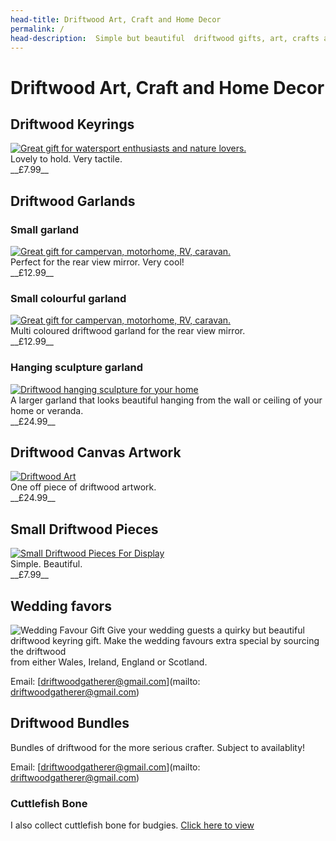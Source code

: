 ```yaml
---
head-title: Driftwood Art, Craft and Home Decor
permalink: /
head-description:  Simple but beautiful  driftwood gifts, art, crafts and home decor ideas.
---
```



# Driftwood Art, Craft and Home Decor


## Driftwood Keyrings
<a href="/product/keyring">
<img src="/assets/images/keyring1-680.jpg"
alt="Great gift for watersport  enthusiasts
and nature lovers." />
</a><br/>
Lovely to hold. Very tactile. <br/>
__£7.99__


## Driftwood Garlands

### Small garland
<a href="/product/small-garland">
<img src="/assets/images/garland1-680.jpg"
alt="Great gift for campervan, motorhome, RV, caravan." />
</a><br/>
Perfect for the rear view mirror. Very cool!
<br/>
__£12.99__

### Small colourful garland
<a href="/product/small-garlandc">
<img src="/assets/images/garlandc1-680.jpg"
alt="Great gift for campervan, motorhome, RV, caravan." />
</a><br/>
Multi coloured driftwood garland for the rear view mirror.
<br/>
__£12.99__


### Hanging sculpture garland
<a href="/product/large-garland">
<img src="/assets/images/garlandart1-680.jpg"
alt="Driftwood hanging sculpture for your home" />
</a><br/>
A larger garland that looks beautiful  hanging from the wall or ceiling of your home or veranda.
<br/>
__£24.99__




## Driftwood Canvas Artwork
<a href="/product/art">
<img src="/assets/images/art1-680.jpg"
alt="Driftwood Art" />
</a><br/>
One off piece of driftwood artwork. 
<br/>
__£24.99__

## Small Driftwood Pieces
<a href="/product/pieces">
<IMG alt='Small Driftwood Pieces For Display' SRC='/assets/images/bits1-680.jpg' />
</a><br/>
Simple. Beautiful.<br/> 
__£7.99__

## Wedding favors
![Wedding Favour Gift](/assets/images/keyring2-680.jpg)
Give your wedding guests a quirky but beautiful 
driftwood keyring gift. 
Make the wedding favours extra special by sourcing the driftwood  
from either Wales, Ireland, England or Scotland.

Email: [driftwoodgatherer@gmail.com](mailto: driftwoodgatherer@gmail.com)

## Driftwood Bundles 
Bundles of driftwood for the more serious crafter. Subject to availablity!

Email: [driftwoodgatherer@gmail.com](mailto: driftwoodgatherer@gmail.com)


### Cuttlefish Bone
I also collect cuttlefish bone for budgies.
[Click here to view](/product/cuttlefish-bone)
